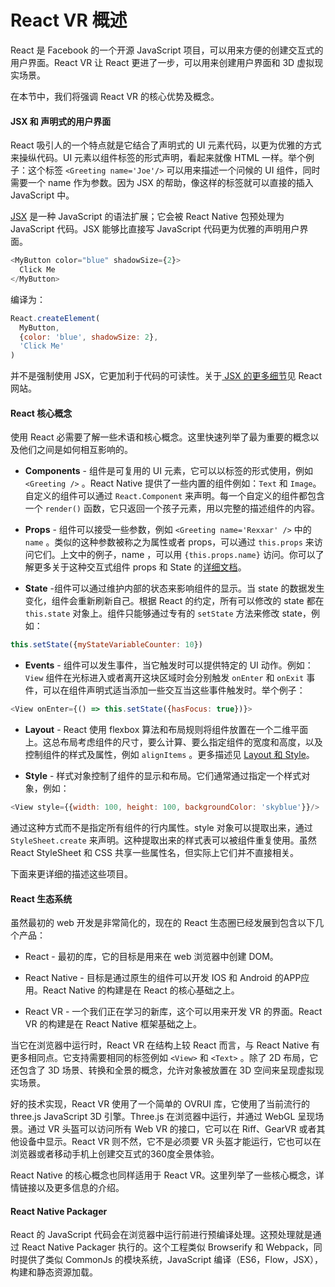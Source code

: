# React VR 概述

React 是 Facebook 的一个开源 JavaScript 项目，可以用来方便的创建交互式的用户界面。React VR 让 React 更进了一步，可以用来创建用户界面和 3D 虚拟现实场景。

在本节中，我们将强调 React VR 的核心优势及概念。

#### JSX 和 声明式的用户界面

React 吸引人的一个特点就是它结合了声明式的 UI 元素代码，以更为优雅的方式来操纵代码。UI 元素以组件标签的形式声明，看起来就像 HTML 一样。举个例子：这个标签 `<Greeting name='Joe'/>` 可以用来描述一个问候的 UI 组件，同时需要一个 name 作为参数。因为 JSX 的帮助，像这样的标签就可以直接的插入 JavaScript 中。

[JSX](https://facebook.github.io/react/docs/introducing-jsx.html) 是一种 JavaScript 的语法扩展；它会被 React Native 包预处理为 JavaScript 代码。JSX 能够比直接写 JavaScript 代码更为优雅的声明用户界面。

```javascript
<MyButton color="blue" shadowSize={2}>
  Click Me
</MyButton>
```

编译为：

```javascript
React.createElement(
  MyButton,
  {color: 'blue', shadowSize: 2},
  'Click Me'
)
```

并不是强制使用 JSX，它更加利于代码的可读性。关于[ JSX 的更多细节](https://facebook.github.io/react/docs/jsx-in-depth.html)见 React 网站。

#### React 核心概念

使用 React 必需要了解一些术语和核心概念。这里快速列举了最为重要的概念以及他们之间是如何相互影响的。

* **Components** - 组件是可复用的 UI 元素，它可以以标签的形式使用，例如 `<Greeting />` 。React Native 提供了一些内置的组件例如：`Text` 和 `Image`。自定义的组件可以通过 `React.Component` 来声明。每一个自定义的组件都包含一个 `render()` 函数，它只返回一个孩子元素，用以完整的描述组件的内容。

* **Props** - 组件可以接受一些参数，例如 `<Greeting name='Rexxar' />` 中的 `name` 。类似的这种参数被称之为属性或者 props，可以通过 `this.props` 来访问它们。上文中的例子，name ，可以用 `{this.props.name}` 访问。你可以了解更多关于这种交互式组件 props 和 State 的[详细文档](https://facebook.github.io/react-vr/docs/components-props-and-state.html)。

* **State** -组件可以通过维护内部的状态来影响组件的显示。当 state 的数据发生变化，组件会重新刷新自己。根据 React 的约定，所有可以修改的 state 都在 `this.state` 对象上。组件只能够通过专有的 `setState` 方法来修改 state，例如：

```javascript
this.setState({myStateVariableCounter: 10})
```

* **Events** - 组件可以发生事件，当它触发时可以提供特定的 UI 动作。例如：`View` 组件在光标进入或者离开这块区域时会分别触发 `onEnter` 和 `onExit` 事件，可以在组件声明式适当添加一些交互当这些事件触发时。举个例子：

```javascript
<View onEnter={() => this.setState({hasFocus: true})}>
```

* **Layout** - React 使用 flexbox 算法和布局规则将组件放置在一个二维平面上。这总布局考虑组件的尺寸，要么计算、要么指定组件的宽度和高度，以及控制组件的样式及属性，例如 `alignItems` 。更多描述见 [Layout 和 Style](https://facebook.github.io/react-vr/docs/layout-and-style.html)。

* **Style** - 样式对象控制了组件的显示和布局。它们通常通过指定一个样式对象，例如：

```javascript
<View style={{width: 100, height: 100, backgroundColor: 'skyblue'}}/>
```

通过这种方式而不是指定所有组件的行内属性。style 对象可以提取出来，通过 `StyleSheet.create` 来声明。这种提取出来的样式表可以被组件重复使用。虽然 React StyleSheet 和 CSS 共享一些属性名，但实际上它们并不直接相关。

下面来更详细的描述这些项目。

#### React 生态系统

虽然最初的 web 开发是非常简化的，现在的 React 生态圈已经发展到包含以下几个产品：

* React - 最初的库，它的目标是用来在 web 浏览器中创建 DOM。

* React Native - 目标是通过原生的组件可以开发 IOS 和 Android 的APP应用。React Native 的构建是在 React 的核心基础之上。

* React VR - 一个我们正在学习的新库，这个可以用来开发 VR 的界面。React VR 的构建是在 React Native 框架基础之上。

当它在浏览器中运行时，React VR 在结构上较 React 而言，与 React Native 有更多相同点。它支持需要相同的标签例如 `<View>` 和 `<Text>` 。除了 2D 布局，它还包含了 3D 场景、转换和全景的概念，允许对象被放置在 3D 空间来呈现虚拟现实场景。

好的技术实现，React VR 使用了一个简单的 OVRUI 库，它使用了当前流行的 three.js JavaScript 3D 引擎。Three.js 在浏览器中运行，并通过 WebGL 呈现场景。通过 VR 头盔可以访问所有 Web VR 的接口，它可以在 Riff、GearVR 或者其他设备中显示。React VR 则不然，它不是必须要 VR 头盔才能运行，它也可以在浏览器或者移动手机上创建交互式的360度全景体验。

React Native 的核心概念也同样适用于 React VR。这里列举了一些核心概念，详情链接以及更多信息的介绍。

#### React Native Packager

React 的 JavaScript 代码会在浏览器中运行前进行预编译处理。这预处理就是通过 React Native Packager 执行的。这个工程类似 Browserify 和 Webpack，同时提供了类似 CommonJs 的模块系统，JavaScript 编译（ES6，Flow，JSX），构建和静态资源加载。


